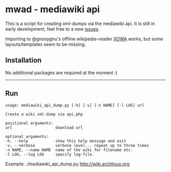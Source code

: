 # mwad - mediawiki api


This is a script for creating xml-dumps via the mediawiki api.
It is still in early development, feel free to a new [issues](https://github.com/Mattze96/mwad/issues).

Importing to @gnosygnu's offline wikipedia-reader [XOWA](https://github.com/gnosygnu/xowa) works, but some layouts/templates seem to be missing.

## Installation
No additional packages are required at the moment :)

---


## Run
```
usage: mediawiki_api_dump.py [-h] [-v] [-n NAME] [-l LOG] url

Create a wiki xml-dump via api.php

positional arguments:
url                   download url

optional arguments:
-h, --help            show this help message and exit
-v, --verbose         verbose level... repeat up to three times
-n NAME, --name NAME  name of the wiki for filename etc.
-l LOG, --log LOG     specify log-file.
```


Example:
    ./mediawiki_api_dump.py http://wiki.archlinux.org
